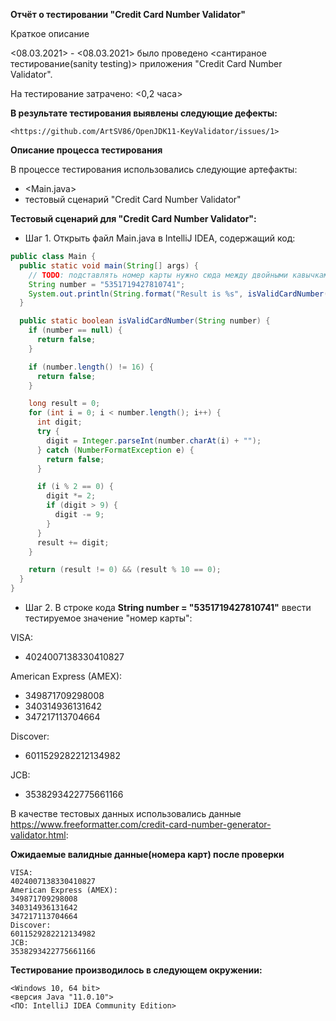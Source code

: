 **Отчёт о тестировании "Credit Card Number Validator"**

Краткое описание

<08.03.2021> - <08.03.2021> было проведено <сантираное тестирование(sanity testing)> приложения 
"Credit Card Number Validator".

На тестирование затрачено: <0,2 часа>

**В результате тестирования выявлены следующие дефекты:**

    <https://github.com/ArtSV86/OpenJDK11-KeyValidator/issues/1>


**Описание процесса тестирования**

В процессе тестирования использовались следующие артефакты:
* <Main.java>
* тестовый сценарий "Credit Card Number Validator"

**Тестовый сценарий для "Credit Card Number Validator":**
* Шаг 1. Открыть файл Main.java в IntelliJ IDEA, содержащий код:

```java
public class Main {
  public static void main(String[] args) {
    // TODO: подставлять номер карты нужно сюда между двойными кавычками, без пробелов
    String number = "5351719427810741";
    System.out.println(String.format("Result is %s", isValidCardNumber(number) ? "OK" : "FAIL"));
  }

  public static boolean isValidCardNumber(String number) {
    if (number == null) {
      return false;
    }

    if (number.length() != 16) {
      return false;
    }

    long result = 0;
    for (int i = 0; i < number.length(); i++) {
      int digit;
      try {
        digit = Integer.parseInt(number.charAt(i) + "");
      } catch (NumberFormatException e) {
        return false;
      }

      if (i % 2 == 0) {
        digit *= 2;
        if (digit > 9) {
          digit -= 9;
        }
      }
      result += digit;
    }

    return (result != 0) && (result % 10 == 0);
  }
}
```
* Шаг 2. В строке кода **String number = "5351719427810741"** ввести тестируемое значение "номер карты":

VISA:
* 4024007138330410827

American Express (AMEX):
* 349871709298008
* 340314936131642
* 347217113704664

Discover:    
* 6011529282212134982

JCB:
* 3538293422775661166



В качестве тестовых данных использовались данные <https://www.freeformatter.com/credit-card-number-generator-validator.html>:

**Ожидаемые валидные данные(номера карт) после проверки**
    

    VISA:
    4024007138330410827
    American Express (AMEX):
    349871709298008
    340314936131642
    347217113704664
    Discover:
    6011529282212134982
    JCB:
    3538293422775661166



**Тестирование производилось в следующем окружении:**

    <Windows 10, 64 bit>
    <версия Java "11.0.10">
    <ПО: IntelliJ IDEA Community Edition>
